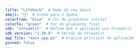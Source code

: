 ```yaml
---
title: "Lifehack"  # Nome do seu Space
emoji: "🚀"  # Ícone para o Space
colorFrom: "blue"  # Cor do gradiente inicial
colorTo: "green"  # Cor do gradiente final
sdk: "streamlit"  # Define que a aplicação usa Streamlit
sdk_version: "1.30.0"  # Versão do Streamlit
app_file: "main_app.py"  # Arquivo principal da aplicação
pinned: false
---
```


